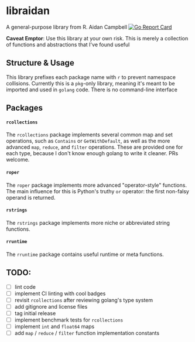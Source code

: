 # libraidan
A general-purpose library from R. Aidan Campbell
[![Go Report Card](https://goreportcard.com/badge/github.com/raidancampbell/libraidan)](https://goreportcard.com/report/github.com/raidancampbell/libraidan)

**Caveat Emptor**: Use this library at your own risk.  This is merely a collection of functions and abstractions that I've found useful

## Structure & Usage
This library prefixes each package name with `r` to prevent namespace collisions.  Currently this is a `pkg`-only library, meaning it's meant to be imported and used in `golang` code.  There is no command-line interface

## Packages
#### `rcollections` 

The `rcollections` package implements several common map and set operations, such as `Contains` or `GetWithDefault`, as well as the more advanced `map`, `reduce`, and `filter` operations.  These are provided one for each type, because I don't know enough golang to write it cleaner.  PRs welcome.

#### `roper`

The `roper` package implements more advanced "operator-style" functions.  The main influence for this is Python's truthy `or` operator: the first non-falsy operand is returned. 

#### `rstrings`

The `rstrings` package implements more niche or abbreviated string functions.

#### `rruntime`

The `rruntime` package contains useful runtime or meta functions.

## TODO:

 - [ ] lint code
 - [ ] implement CI linting with cool badges
 - [ ] revisit `rcollections` after reviewing golang's type system
 - [ ] add gitignore and license files
 - [ ] tag initial release
 - [ ] implement benchmark tests for `rcollections`
 - [ ] implement `int` and `float64` maps
 - [ ] add `map` / `reduce` / `filter` function implementation constants